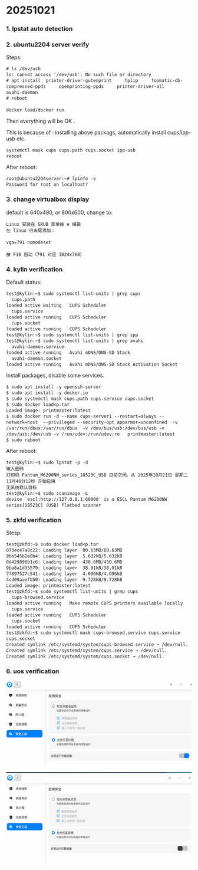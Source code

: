 # 20251021
### 1. lpstat auto detection

### 2. ubuntu2204 server verify
Steps:    

```
# ls /dev/usb
ls: cannot access '/dev/usb': No such file or directory
# apt install  printer-driver-gutenprint     hplip     foomatic-db-compressed-ppds     openprinting-ppds     printer-driver-all     avahi-daemon
# reboot

docker load/docker run
```
Then everything will be OK .     

This is because of : installing above packags, automatically install cups/ipp-usb etc.    

```
systemctl mask cups cups.path cups.socket ipp-usb
reboot
```
After reboot:     

```
root@ubuntu2204server:~# lpinfo -v
Password for root on localhost?  
```
### 3. change virtualbox display
default is 640x480, or 800x600, change to:    

```
Linux 安装在 GRUB 菜单按 e 编辑
在 linux 行末尾添加：

vga=791 nomodeset

按 F10 启动（791 对应 1024x768）
```

### 4. kylin verification
Default status:     

```
test@kylin:~$ sudo systemctl list-units | grep cups
  cups.path                                                                                loaded active waiting   CUPS Scheduler
  cups.service                                                                             loaded active running   CUPS Scheduler 
  cups.socket                                                                              loaded active running   CUPS Scheduler
test@kylin:~$ sudo systemctl list-units | grep ipp
test@kylin:~$ sudo systemctl list-units | grep avahi
  avahi-daemon.service                                                                     loaded active running   Avahi mDNS/DNS-SD Stack 
  avahi-daemon.socket                                                                      loaded active running   Avahi mDNS/DNS-SD Stack Activation Socket 
```
Install packages, disable some services.    

```
$ sudo apt install -y openssh-server
$ sudo apt install -y docker.io
$ sudo systemctl mask cups.path cups.service cups.socket
$ sudo docker load<p.tar
Loaded image: printmaster:latest
$ sudo docker run -d --name cups-server1 --restart=always --network=host  --privileged --security-opt apparmor=unconfined  -v /var/run/dbus:/var/run/dbus  -v /dev/bus/usb:/dev/bus/usb -v /dev/usb:/dev/usb -v /run/udev:/run/udev:ro   printmaster:latest
$ sudo reboot
```
After reboot:     

```
test@kylin:~$ sudo lpstat -p -d
输入密码              
打印机 Pantum_M6200NW_series_18523C_USB 目前空闲。从 2025年10月21日 星期二 11时46分12秒 开始启用
无系统默认目标
test@kylin:~$ sudo scanimage -L
device `escl:http://127.0.0.1:60000' is a ESCL Pantum M6200NW series[18523C] (USB) flatbed scanner
```
### 5. zkfd verification
Stesp:     

```
test@zkfd:~$ sudo docker load<p.tar
073ec47a8c22: Loading layer  80.63MB/80.63MB
9bb545b2e8b4: Loading layer  5.632kB/5.632kB
0d429898b1c6: Loading layer  430.6MB/430.6MB
9ba8a1d35570: Loading layer  38.91kB/38.91kB
7f897527c541: Loading layer  4.096kB/4.096kB
4cd09aaefb50: Loading layer  9.728kB/9.728kB
Loaded image: printmaster:latest
test@zkfd:~$ sudo systemctl list-units | grep cups
  cups-browsed.service                                                                     loaded active running   Make remote CUPS printers available locally
  cups.service                                                                             loaded active running   CUPS Scheduler
  cups.socket                                                                              loaded active running   CUPS Scheduler
test@zkfd:~$ sudo systemctl mask cups-browsed.service cups.service cups.socket
Created symlink /etc/systemd/system/cups-browsed.service → /dev/null.
Created symlink /etc/systemd/system/cups.service → /dev/null.
Created symlink /etc/systemd/system/cups.socket → /dev/null.

```

### 6. uos verification

![./images/2025_10_21_13_03_09_941x430.jpg](./images/2025_10_21_13_03_09_941x430.jpg)

![./images/2025_10_21_13_03_19_951x472.jpg](./images/2025_10_21_13_03_19_951x472.jpg)

